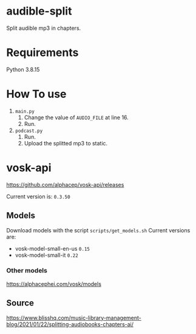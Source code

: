 # audible-split

Split audible mp3 in chapters.

# Requirements

Python 3.8.15

# How To use

1. `main.py`
    1. Change the value of `AUDIO_FILE` at line 16.
    2. Run.
2. `podcast.py`
    1. Run.
    2. Upload the splitted mp3 to static.

# vosk-api

https://github.com/alphacep/vosk-api/releases

Current version is: `0.3.50`

## Models

Download models with the script `scripts/get_models.sh`
Current versions are:

- vosk-model-small-en-us `0.15`
- vosk-model-small-it `0.22`

### Other models

https://alphacephei.com/vosk/models

## Source

https://www.blisshq.com/music-library-management-blog/2021/01/22/splitting-audiobooks-chapters-ai/
